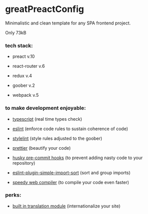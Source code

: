 # greatPreactConfig

Minimalistic and clean template for any SPA frontend project.

Only 73kB

### tech stack:

- preact v.10

- react-router v.6

- redux v.4

- goober v.2

- webpack v.5

### to make development enjoyable:

- <u>typescript</u> (real time types check)

- <u>eslint</u> (enforce code rules to sustain coherence of code)

- <u>stylelint</u> (style rules adjusted to the goober)

- <u>prettier</u> (beautify your code)

- <u>husky pre-commit hooks</u> (to prevent adding nasty code to your repository)

- <u>eslint-plugin-simple-import-sort</u> (sort and group imports)

- <u>speedy web compiler</u> (to compile your code even faster)

### perks:

- <u>built in translation module</u> (internationalize your site)
